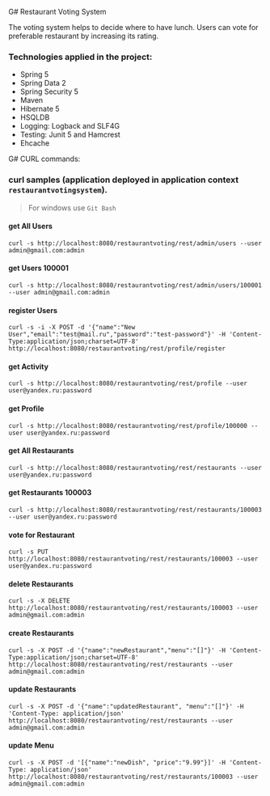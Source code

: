 G# Restaurant Voting System

The voting system helps to decide where to have lunch. 
Users can vote for preferable restaurant by increasing its rating.

### Technologies applied in the project:
- Spring 5
- Spring Data 2
- Spring Security 5
- Maven
- Hibernate 5 
- HSQLDB
- Logging: Logback and SLF4G
- Testing: Junit 5 and Hamcrest
- Ehcache

G# CURL commands:
### curl samples (application deployed in application context `restaurantvotingsystem`).
> For windows use `Git Bash`

#### get All Users
`curl -s http://localhost:8080/restaurantvoting/rest/admin/users --user admin@gmail.com:admin`

#### get Users 100001
`curl -s http://localhost:8080/restaurantvoting/rest/admin/users/100001 --user admin@gmail.com:admin`

#### register Users
`curl -s -i -X POST -d '{"name":"New User","email":"test@mail.ru","password":"test-password"}' -H 'Content-Type:application/json;charset=UTF-8' http://localhost:8080/restaurantvoting/rest/profile/register`

#### get Activity
`curl -s http://localhost:8080/restaurantvoting/rest/profile --user user@yandex.ru:password`

#### get Profile
`curl -s http://localhost:8080/restaurantvoting/rest/profile/100000 --user user@yandex.ru:password`

#### get All Restaurants
`curl -s http://localhost:8080/restaurantvoting/rest/restaurants --user user@yandex.ru:password`

#### get Restaurants 100003
`curl -s http://localhost:8080/restaurantvoting/rest/restaurants/100003  --user user@yandex.ru:password`

#### vote for Restaurant
`curl -s PUT http://localhost:8080/restaurantvoting/rest/restaurants/100003 --user user@yandex.ru:password`

#### delete Restaurants
`curl -s -X DELETE http://localhost:8080/restaurantvoting/rest/restaurants/100003 --user admin@gmail.com:admin`

#### create Restaurants
`curl -s -X POST -d '{"name":"newRestaurant","menu":"[]"}' -H 'Content-Type:application/json;charset=UTF-8' http://localhost:8080/restaurantvoting/rest/restaurants --user admin@gmail.com:admin`

#### update Restaurants
`curl -s -X POST -d '{"name":"updatedRestaurant", "menu":"[]"}' -H 'Content-Type: application/json' http://localhost:8080/restaurantvoting/rest/restaurants --user admin@gmail.com:admin`

#### update Menu
`curl -s -X POST -d '[{"name":"newDish", "price":"9.99"}]' -H 'Content-Type: application/json' http://localhost:8080/restaurantvoting/rest/restaurants/100003 --user admin@gmail.com:admin`
